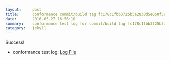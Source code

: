 ```yaml
---
layout:     post
title:      conformance commit/build tag fc178c1fbb3725b5a2830d5e050f59dafe1ecde2
date:       2016-05-27 16:56:10
summary:    conformance test log for commit/build tag fc178c1fbb3725b5a2830d5e050f59dafe1ecde2.
category:   jekyll
---
```


Success!

- conformance test log: [Log File](http://s3-us-west-2.amazonaws.com/kraken-e2e-logs/conformance/kraken_fc178c1fbb3725b5a2830d5e050f59dafe1ecde2/build-log.txt)
